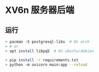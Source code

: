# XV6n 服务器后端


## 运行

```bash
> pacman -S postgresql-libs  # On arch
> # or
> apt install libpq5  # On ubuntu/debian

> pip install -r requirements.txt
> python -m uvicorn main:app --reload
```